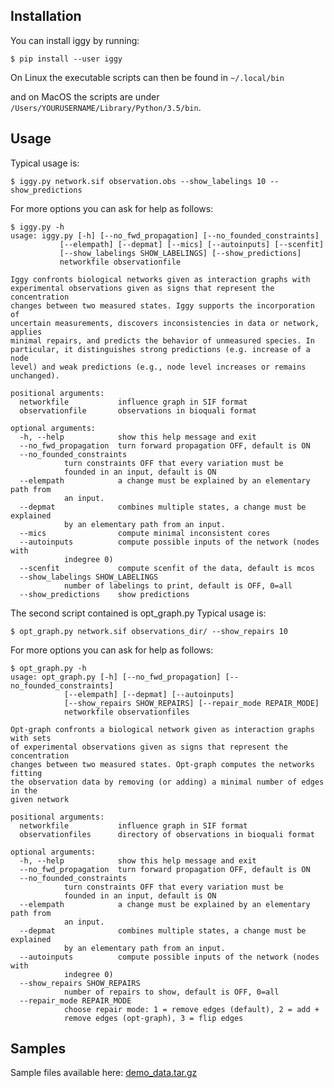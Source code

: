 Installation
------------


You can install iggy by running:

	$ pip install --user iggy

On Linux the executable scripts can then be found in ``~/.local/bin``

and on MacOS the scripts are under ``/Users/YOURUSERNAME/Library/Python/3.5/bin``.


Usage
-----

Typical usage is:

	$ iggy.py network.sif observation.obs --show_labelings 10 --show_predictions

For more options you can ask for help as follows:

	$ iggy.py -h 		
	usage: iggy.py [-h] [--no_fwd_propagation] [--no_founded_constraints]
		       [--elempath] [--depmat] [--mics] [--autoinputs] [--scenfit]
		       [--show_labelings SHOW_LABELINGS] [--show_predictions]
		       networkfile observationfile

	Iggy confronts biological networks given as interaction graphs with
	experimental observations given as signs that represent the concentration
	changes between two measured states. Iggy supports the incorporation of
	uncertain measurements, discovers inconsistencies in data or network, applies
	minimal repairs, and predicts the behavior of unmeasured species. In
	particular, it distinguishes strong predictions (e.g. increase of a node
	level) and weak predictions (e.g., node level increases or remains unchanged).

	positional arguments:
	  networkfile           influence graph in SIF format
	  observationfile       observations in bioquali format

	optional arguments:
	  -h, --help            show this help message and exit
	  --no_fwd_propagation  turn forward propagation OFF, default is ON
	  --no_founded_constraints
				turn constraints OFF that every variation must be
				founded in an input, default is ON
	  --elempath            a change must be explained by an elementary path from
				an input.
	  --depmat              combines multiple states, a change must be explained
				by an elementary path from an input.
	  --mics                compute minimal inconsistent cores
	  --autoinputs          compute possible inputs of the network (nodes with
				indegree 0)
	  --scenfit             compute scenfit of the data, default is mcos
	  --show_labelings SHOW_LABELINGS
				number of labelings to print, default is OFF, 0=all
	  --show_predictions    show predictions


The second script contained is opt_graph.py
Typical usage is:

	$ opt_graph.py network.sif observations_dir/ --show_repairs 10

For more options you can ask for help as follows:

	$ opt_graph.py -h 	
	usage: opt_graph.py [-h] [--no_fwd_propagation] [--no_founded_constraints]
			    [--elempath] [--depmat] [--autoinputs]
			    [--show_repairs SHOW_REPAIRS] [--repair_mode REPAIR_MODE]
			    networkfile observationfiles

	Opt-graph confronts a biological network given as interaction graphs with sets
	of experimental observations given as signs that represent the concentration
	changes between two measured states. Opt-graph computes the networks fitting
	the observation data by removing (or adding) a minimal number of edges in the
	given network

	positional arguments:
	  networkfile           influence graph in SIF format
	  observationfiles      directory of observations in bioquali format

	optional arguments:
	  -h, --help            show this help message and exit
	  --no_fwd_propagation  turn forward propagation OFF, default is ON
	  --no_founded_constraints
				turn constraints OFF that every variation must be
				founded in an input, default is ON
	  --elempath            a change must be explained by an elementary path from
				an input.
	  --depmat              combines multiple states, a change must be explained
				by an elementary path from an input.
	  --autoinputs          compute possible inputs of the network (nodes with
				indegree 0)
	  --show_repairs SHOW_REPAIRS
				number of repairs to show, default is OFF, 0=all
	  --repair_mode REPAIR_MODE
				choose repair mode: 1 = remove edges (default), 2 = add +
				remove edges (opt-graph), 3 = flip edges


Samples
-------

Sample files available here: [demo_data.tar.gz](https://bioasp.github.io/iggy/downloads/demo_data.tar.gz)

